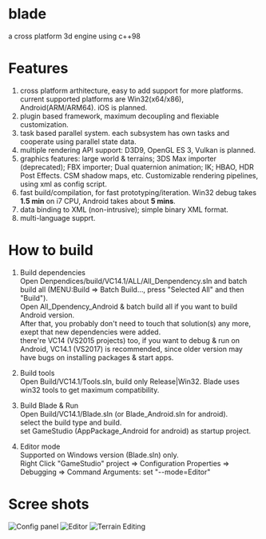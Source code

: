 # blade
a cross platform 3d engine using c++98

# Features
  1. cross platform arthitecture, easy to add support for more platforms. current supported platforms are Win32(x64/x86), Android(ARM/ARM64). iOS is planned.  
  2. plugin based framework, maximum decoupling and flexiable customization.  
  3. task based parallel system. each subsystem has own tasks and cooperate using parallel state data.  
  4. multiple rendering API support: D3D9, OpenGL ES 3, Vulkan is planned.  
  5. graphics features: large world & terrains; 3DS Max importer (deprecated); FBX importer; Dual quaternion animation; IK; HBAO, HDR Post Effects. CSM shadow maps, etc. Customizable rendering pipelines, using xml as config script.  
  6. fast build/compilation, for fast prototyping/iteration. Win32 debug takes **1.5 min** on i7 CPU, Android takes about **5 mins**.  
  7. data binding to XML (non-intrusive); simple binary XML format.  
  8. multi-language supprt.

# How to build
  1. Build dependencies  
    Open Denpendices/build/VC14.1/ALL/All_Denpendency.sln and batch build all (MENU:Build => Batch Build..., press "Selected All" and then "Build").  
    Open All_Dpendency_Android & batch build all if you want to build Android version.  
    After that, you probably don't need to touch that solution(s) any more, exept that new dependencies were added.  
    there're VC14 (VS2015 projects) too, if you want to debug & run on Android, VC14.1 (VS2017) is recommended, since older version may have bugs on installing packages & start apps.  
    
  2. Build tools  
    Open Build/VC14.1/Tools.sln, build only Release|Win32. Blade uses win32 tools to get maximum compatibility.  
    
  3. Build Blade & Run  
    Open Build/VC14.1/Blade.sln (or Blade_Android.sln for android).  
    select the build type and build.  
    set GameStudio (AppPackage_Android for android) as startup project.  
   
   4. Editor mode  
    Supported on Windows version (Blade.sln) only.  
    Right Click "GameStudio" project => Configuration Properties => Debugging => Command Arguments: set "--mode=Editor"  

# Scree shots
![Config panel](https://raw.githubusercontent.com/crazii/blade/master/Document/ScreenShots/config_panel.jpg)
![Editor](https://raw.githubusercontent.com/crazii/blade/master/Document/ScreenShots/editor.jpg)
![Terrain Editing](https://raw.githubusercontent.com/crazii/blade/master/Document/ScreenShots/editor_terrain.jpg)
